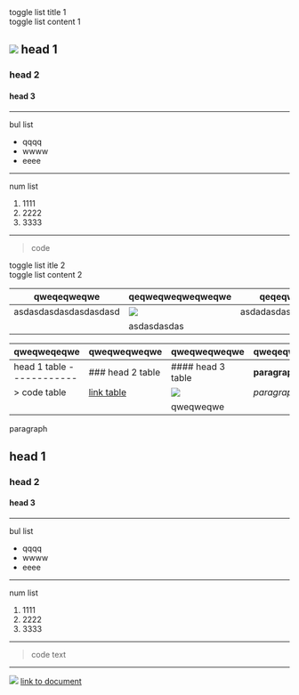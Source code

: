<div class="toggle-list toggle-list-default"><div class="toggle-list__title">toggle list title 1</div> 

<div class="toggle-list__content"><div class="toggle-list__wrapper">toggle list content 1

 ![](https://83843.cdn.cke-cs.com/S7I4jRP8224AUYEqP7im/images/62caaface17676af0dc87fceaed2980d2794c5f721201d8c.jpg) head 1
------

### head 2

#### head 3

- - - - - -

bul list

- qqqq
- wwww
- eeee

- - - - - -

num list

1. 1111
2. 2222
3. 3333

- - - - - -

> code

<div class="toggle-list toggle-list-default"><div class="toggle-list__title">toggle list itle 2</div> 

<div class="toggle-list__content"><div class="toggle-list__wrapper">toggle list content 2

 | qweqeqweqwe | qeqweqweqweqweqwe | qeqeqweqweqweqweqw |
|---|---|---|
| asdasdasdasdasdasdasd |  ![](https://83843.cdn.cke-cs.com/S7I4jRP8224AUYEqP7im/images/c8d9e45e42422995f55c1787355bd7f8125f04535c1e7469.jpg)  | asdadasdasdasdasdsadasdasdasd |
|  | asdasdasdas |  |

 </div> 

</div> 

</div> 

</div> 

</div> 

</div> 

 | qweqweqeqwe | qweqweqweqwe | qweqweqweqwe | qweqeqweqwe |
|---|---|---|---|
| head 1 table ------------ | ### head 2 table | #### head 3 table | **paragraph** |
| > code table | [link table](https://cochorg.wn.staj.fun/organization-4-test-2-asd/challenges/org-4-chal-1/ideas/org-4-idea-test) |  ![](https://83843.cdn.cke-cs.com/S7I4jRP8224AUYEqP7im/images/492785279d071c549dd6078017593e1d9be989bfd91d19ab.jpg)  | *paragraph* |
|  |  | qweqweqwe |  |

 paragraph

head 1
------

### head 2

#### head 3

- - - - - -

bul list

- qqqq
- wwww
- eeee

- - - - - -

num list

1. 1111
2. 2222
3. 3333

- - - - - -

> code text

- - - - - -

 ![](https://83843.cdn.cke-cs.com/S7I4jRP8224AUYEqP7im/images/80b98313f4d79b3e8eacfaa34247afa0e98d5869329a18d8.jpg) [link to document](https://cochorg.wn.staj.fun/organization-4-test-2-asd/challenges/org-4-chal-1/ideas/org-4-idea-test)